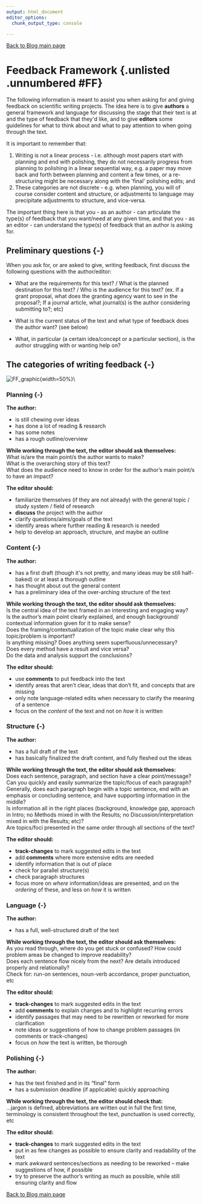 ```yaml
---
output: html_document
editor_options:
  chunk_output_type: console

---
```



[Back to Blog main page](blog_main)

# Feedback Framework {.unlisted .unnumbered #FF}

The following information is meant to assist you when asking for and giving feedback on scientific writing projects. The idea here is to give **authors** a general framework and language for discussing the stage that their text is at and the type of feedback that they'd like, and to give **editors** some guidelines for what to think about and what to pay attention to when going through the text.  
  
It is important to remember that:

1) Writing is not a linear process - i.e. although most papers start with planning and end with polishing, they do not necessarily progress from planning to polishing in a linear sequential way, e.g. a paper may move back and forth between planning and content a few times, or a re-structuring might be necessary along with the 'final' polishing edits; and 
2) These categories are not discrete - e.g. when planning, you will of course consider content and structure, or adjustments to language may precipitate adjustments to structure, and vice-versa. 

The important thing here is that you - as an author - can articulate the type(s) of feedback that you want/need at any given time, and that you - as an editor - can understand the type(s) of feedback that an author is asking for.

## Preliminary questions {-} 

When you ask for, or are asked to give, writing feedback, first discuss the following questions with the author/editor:

* What are the requirements for this text? / What is the planned destination for this text? / Who is the audience for this text?
(ex. If a grant proposal, what does the granting agency want to see in the proposal?; If a journal article, what journal(s) is the author considering submitting to?; etc)

* What is the current status of the text and what type of feedback does the author want?
(see  below)

* What, in particular (a certain idea/concept or a particular section), is the author struggling with or wanting help on?


## The categories of writing feedback {-} 

![FF_graphic](/Users/aashbury/Documents/scientific_communication_support_website/vignettes/FF_graphic.png){width=50%}\

### Planning {-} 

**The author:**  
- is still chewing over ideas  
- has done a lot of reading & research  
- has some notes  
- has a rough outline/overview  

**While working through the text, the editor should ask themselves:**  
What is/are the main point/s the author wants to make?  
What is the overarching story of this text?   
What does the audience need to know in order for the author’s main point/s to have an impact?  

**The editor should:**  
- familiarize themselves (if they are not already) with the general topic / study system / field of research  
- **discuss** the project with the author  
- clarify questions/aims/goals of the text  
- identify areas where further reading & research is needed  
- help to develop an approach, structure, and maybe an outline  
  
### Content {-} 

**The author:**  
- has a first draft (though it's not pretty, and many ideas may be still half-baked) or at least a thorough outline   
- has thought about out the general content   
- has a preliminary idea of the over-arching structure of the text  

**While working through the text, the editor should ask themselves:**  
Is the central idea of the text framed in an interesting and engaging way?   
Is the author’s main point clearly explained, and enough background/ contextual information given for it to make sense?  
Does the framing/contextualization of the topic make clear why this topic/problem is important?  
Is anything missing? Does anything seem superfluous/unnecessary?  
Does every method have a result and vice versa?  
Do the data and analysis support the conclusions?  
  
**The editor should:**  
- use **comments** to put feedback into the text  
- identify areas that aren’t clear, ideas that don’t fit, and concepts that are missing  
- only note language-related edits when necessary to clarify the meaning of a sentence  
- focus on the *content* of the text and not on *how* it is written  

### Structure {-} 

**The author:**  
- has a full draft of the text  
- has basically finalized the draft content, and fully fleshed out the ideas  

**While working through the text, the editor should ask themselves:**  
Does each sentence, paragraph, and section have a clear point/message?  
Can you quickly and easily summarize the topic/focus of each paragraph?  
Generally, does each paragraph begin with a topic sentence, end with an emphasis or concluding sentence, and have supporting information in the middle?  
Is information all in the right places (background, knowledge gap, approach in Intro; no Methods mixed in with the Results; no Discussion/interpretation mixed in with the Results; etc)?  
Are topics/foci presented in the same order through all sections of the text?  

**The editor should:**  
- **track-changes** to mark suggested edits in the text  
- add **comments** where more extensive edits are needed  
- identify information that is out of place  
- check for parallel structure(s)  
- check paragraph structures  
- focus more on *where* information/ideas are presented, and on the *ordering* of these, and less on *how* it is written  


### Language {-} 

**The author:**  
- has a full, well-structured draft of the text  

**While working through the text, the editor should ask themselves:**  
As you read through, where do you get stuck or confused?
How could problem areas be changed to improve readability?  
Does each sentence flow nicely from the next? Are details introduced properly and relationally?  
Check for: run-on sentences, noun-verb accordance, proper punctuation, etc  

**The editor should:**  
- **track-changes** to mark suggested edits in the text  
- add **comments** to explain changes and to highlight recurring errors  
- identify passages that may need to be rewritten or reworked for more clarification  
- note ideas or suggestions of how to change problem passages (in comments or track-changes)  
- focus on *how* the text is written, be thorough  


### Polishing {-} 

**The author:**  
- has the text finished and in its “final” form  
- has a submission deadline (if applicable) quickly approaching  

**While working through the text, the editor should check that:**  
...jargon is defined, abbreviations are written out in full the first time, terminology is consistent throughout the text, punctuation is used correctly, etc  

**The editor should:**  
- **track-changes** to mark suggested edits in the text    
- put in as few changes as possible to ensure clarity and readability of the text  
- mark awkward sentences/sections as needing to be reworked – make suggestions of how, if possible  
- try to preserve the author’s writing as much as possible, while still ensuring clarity and flow  

[Back to Blog main page](blog_main)
